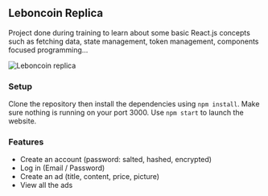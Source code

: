 ## Leboncoin Replica

Project done during training to learn about some basic React.js concepts such as fetching data, state management, token management, components focused programming...

<img src = "https://zupimages.net/up/20/02/c9oy.png" title = "Leboncoin replica" alt = "Leboncoin replica">

### Setup

Clone the repository then install the dependencies using `npm install`.
Make sure nothing is running on your port 3000.
Use `npm start` to launch the website.

### Features

- Create an account (password: salted, hashed, encrypted)
- Log in (Email / Password)
- Create an ad (title, content, price, picture)
- View all the ads

